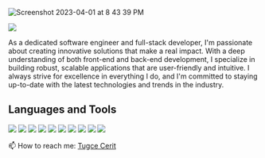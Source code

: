 <div align-items="center">

![Screenshot 2023-04-01 at 8 43 39 PM](https://user-images.githubusercontent.com/119981069/229325838-d3a11cd9-0bd3-480d-ad18-66043377317a.png)

<img src="https://readme-typing-svg.demolab.com?font=Grandstander&weight=800&size=45&pause=1000&center=true&vCenter=true&width=620&height=60&color=4CBCFB&background-color=000000&lines=Software+Engineer;Full-stack+Developer"/>
</div>

As a dedicated software engineer and full-stack developer, I'm passionate about creating innovative solutions that make a real impact. With a deep understanding of both front-end and back-end development, I specialize in building robust, scalable applications that are user-friendly and intuitive. I always strive for excellence in everything I do, and I'm committed to staying up-to-date with the latest technologies and trends in the industry. </p>

##  Languages and Tools
</div width="40px">
<img src="https://cdn.jsdelivr.net/gh/devicons/devicon/icons/html5/html5-original.svg" />

<img src="https://cdn.jsdelivr.net/gh/devicons/devicon/icons/css3/css3-original.svg" />  

<img src="https://cdn.jsdelivr.net/gh/devicons/devicon/icons/javascript/javascript-original.svg" />
          
<img src="https://cdn.jsdelivr.net/gh/devicons/devicon/icons/react/react-original.svg" />
          
<img src="https://cdn.jsdelivr.net/gh/devicons/devicon/icons/mongodb/mongodb-original-wordmark.svg" />
          
<img src="https://cdn.jsdelivr.net/gh/devicons/devicon/icons/nodejs/nodejs-original.svg" />
          
<img src="https://cdn.jsdelivr.net/gh/devicons/devicon/icons/git/git-original.svg" />

<img src="https://cdn.jsdelivr.net/gh/devicons/devicon/icons/vscode/vscode-original.svg" />

<img src="https://cdn.jsdelivr.net/gh/devicons/devicon/icons/express/express-original.svg" />

<img src="https://cdn.jsdelivr.net/gh/devicons/devicon/icons/heroku/heroku-original.svg" />
          
</div>   
<br/>

📫 How to reach me: <a href="https:linkedin.com/in/tugcecerit">Tugce Cerit</a>
